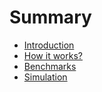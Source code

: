# Summary

- [Introduction](./intro.md)
- [How it works?](./algorithm.md)
- [Benchmarks](./benchmarks.md)
- [Simulation](./simulation.md)
